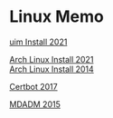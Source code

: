 # Linux Memo

[uim Install 2021](md/uim-install-2021.md)

[Arch Linux Install 2021](md/arch-linux-install-2021.md)\
[Arch Linux Install 2014](md/arch-linux-install-2014.md)

[Certbot 2017](md/certbot.md)

[MDADM 2015](md/mdadm.md)
